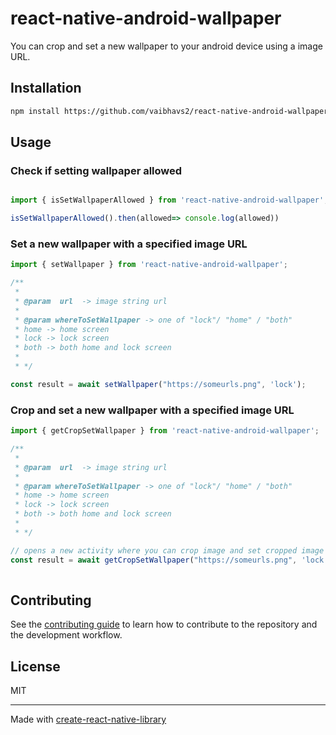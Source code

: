 # react-native-android-wallpaper

You can crop and set a new wallpaper to your android device using a image URL.

## Installation

```sh
npm install https://github.com/vaibhavs2/react-native-android-wallpaper.git
```

## Usage

### Check if setting wallpaper allowed
```js

import { isSetWallpaperAllowed } from 'react-native-android-wallpaper';

isSetWallpaperAllowed().then(allowed=> console.log(allowed))

```

### Set a new wallpaper with a specified image URL
```js
import { setWallpaper } from 'react-native-android-wallpaper';

/**
 * 
 * @param  url  -> image string url
 * 
 * @param whereToSetWallpaper -> one of "lock"/ "home" / "both"
 * home -> home screen
 * lock -> lock screen
 * both -> both home and lock screen
 * 
 * */

const result = await setWallpaper("https://someurls.png", 'lock');

```

### Crop and set a new wallpaper with a specified image URL
```js
import { getCropSetWallpaper } from 'react-native-android-wallpaper';

/**
 * 
 * @param  url  -> image string url
 * 
 * @param whereToSetWallpaper -> one of "lock"/ "home" / "both"
 * home -> home screen
 * lock -> lock screen
 * both -> both home and lock screen
 * 
 * */

// opens a new activity where you can crop image and set cropped image as  wallpaper
const result = await getCropSetWallpaper("https://someurls.png", 'lock');
 
```


## Contributing

See the [contributing guide](CONTRIBUTING.md) to learn how to contribute to the repository and the development workflow.

## License

MIT

---

Made with [create-react-native-library](https://github.com/callstack/react-native-builder-bob)
